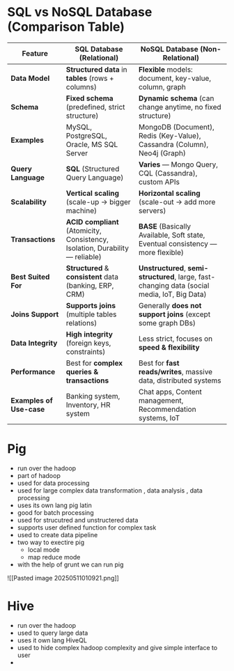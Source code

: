 # **SQL vs NoSQL Database (Comparison Table)**

| **Feature**              | **SQL Database** (Relational)                                                 | **NoSQL Database** (Non-Relational)                                                            |
| ------------------------ | ----------------------------------------------------------------------------- | ---------------------------------------------------------------------------------------------- |
| **Data Model**           | **Structured data** in **tables** (rows + columns)                            | **Flexible** models: document, key-value, column, graph                                        |
| **Schema**               | **Fixed schema** (predefined, strict structure)                               | **Dynamic schema** (can change anytime, no fixed structure)                                    |
| **Examples**             | MySQL, PostgreSQL, Oracle, MS SQL Server                                      | MongoDB (Document), Redis (Key-Value), Cassandra (Column), Neo4j (Graph)                       |
| **Query Language**       | **SQL** (Structured Query Language)                                           | **Varies** — Mongo Query, CQL (Cassandra), custom APIs                                         |
| **Scalability**          | **Vertical scaling** (scale-up → bigger machine)                              | **Horizontal scaling** (scale-out → add more servers)                                          |
| **Transactions**         | **ACID compliant** (Atomicity, Consistency, Isolation, Durability — reliable) | **BASE** (Basically Available, Soft state, Eventual consistency — more flexible)               |
| **Best Suited For**      | **Structured** & **consistent** data (banking, ERP, CRM)                      | **Unstructured**, **semi-structured**, large, fast-changing data (social media, IoT, Big Data) |
| **Joins Support**        | **Supports joins** (multiple tables relations)                                | Generally **does not support joins** (except some graph DBs)                                   |
| **Data Integrity**       | **High integrity** (foreign keys, constraints)                                | Less strict, focuses on **speed & flexibility**                                                |
| **Performance**          | Best for **complex queries & transactions**                                   | Best for **fast reads/writes**, massive data, distributed systems                              |
| **Examples of Use-case** | Banking system, Inventory, HR system                                          | Chat apps, Content management, Recommendation systems, IoT                                     |


# Pig 
- run over the hadoop
- part of hadoop 
- used for data processing
- used for large complex data transformation , data analysis , data processing 
- uses its own lang pig latin
- good for batch processing 
- used for strucutred and unstructered data
- supports user defined function for complex task
- used to create data pipeline
- two way to exectire pig 
	- local mode
	- map reduce mode 
- with the help of grunt we can run pig

![[Pasted image 20250511010921.png]]

# Hive
- run over the hadoop
- used to query large data
- uses it own lang HiveQL
- used to hide complex hadoop complexity and give simple interface to user
- 
